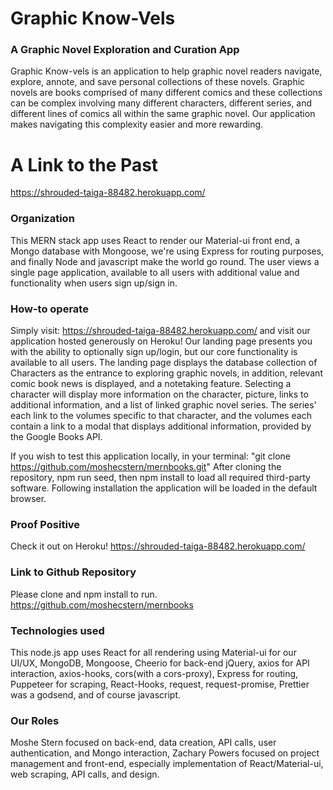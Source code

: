 # Graphic Know-Vels

### A Graphic Novel Exploration and Curation App

Graphic Know-vels is an application to help graphic novel readers navigate, explore, annote, and save personal collections of these novels. Graphic novels are books comprised of many different comics and these collections can be complex involving many different characters, different series, and different lines of comics all within the same graphic novel. Our application makes navigating this complexity easier and more rewarding.

# A Link to the Past

https://shrouded-taiga-88482.herokuapp.com/

### Organization

This MERN stack app uses React to render our Material-ui front end, a Mongo database with Mongoose, we're using Express for routing purposes, and finally Node and javascript make the world go round. The user views a single page application, available to all users with additional value and functionality when users sign up/sign in.

### How-to operate

Simply visit: https://shrouded-taiga-88482.herokuapp.com/
and visit our application hosted generously on Heroku! Our landing page presents you with the ability to optionally sign up/login, but our core functionality is available to all users. The landing page displays the database collection of Characters as the entrance to exploring graphic novels, in addition, relevant comic book news is displayed, and a notetaking feature. Selecting a character will display more information on the character, picture, links to additional information, and a list of linked graphic novel series. The series' each link to the volumes specific to that character, and the volumes each contain a link to a modal that displays additional information, provided by the Google Books API.

If you wish to test this application locally, in your terminal: "git clone https://github.com/moshecstern/mernbooks.git" After cloning the repository, npm run seed, then npm install to load all required third-party software. Following installation the application will be loaded in the default browser.

### Proof Positive

Check it out on Heroku! https://shrouded-taiga-88482.herokuapp.com/

### Link to Github Repository

Please clone and npm install to run.
https://github.com/moshecstern/mernbooks

### Technologies used

This node.js app uses React for all rendering using Material-ui for our UI/UX, MongoDB, Mongoose, Cheerio for back-end jQuery, axios for API interaction, axios-hooks, cors(with a cors-proxy), Express for routing, Puppeteer for scraping, React-Hooks, request, request-promise, Prettier was a godsend, and of course javascript.

### Our Roles

 Moshe Stern focused on back-end, data creation, API calls, user authentication, and Mongo interaction, Zachary Powers focused on project management and front-end, especially implementation of React/Material-ui, web scraping, API calls, and design.
